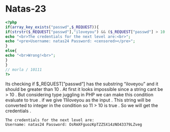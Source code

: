# Natas-23

```php
<?php
if(array_key_exists("passwd",$_REQUEST)){
if(strstr($_REQUEST["passwd"],"iloveyou") && ($_REQUEST["passwd"] > 10 )){
echo "<br>The credentials for the next level are:<br>";
echo "<pre>Username: natas24 Password: <censored></pre>";
}
else{
echo "<br>Wrong!<br>";
}
}
// morla / 10111
?>
```

Its checking if $_REQUEST[”passwd”] has the substring “iloveyou” and it should be greater than 10 . At first it looks impossible since a string cant be > 10 . But considering type juggling in PHP we can make this condition evaluate to true . if we give 11iloveyou as the input . This string will be  converted to integer in the condition so 11 > 10 is true . So we will get the credentials .

```
The credentials for the next level are:
Username: natas24 Password: OsRmXFguozKpTZZ5X14zNO43379LZveg
```